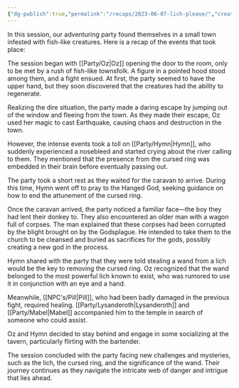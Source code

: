 ```yaml
---
{"dg-publish":true,"permalink":"/recaps/2023-06-07-lich-please/","created":"","updated":""}
---
```


In this session, our adventuring party found themselves in a small town infested with fish-like creatures. Here is a recap of the events that took place:

The session began with [[Party/Oz\|Oz]] opening the door to the room, only to be met by a rush of fish-like townsfolk. A figure in a pointed hood stood among them, and a fight ensued. At first, the party seemed to have the upper hand, but they soon discovered that the creatures had the ability to regenerate.

Realizing the dire situation, the party made a daring escape by jumping out of the window and fleeing from the town. As they made their escape, Oz used her magic to cast Earthquake, causing chaos and destruction in the town.

However, the intense events took a toll on [[Party/Hymn\|Hymn]], who suddenly experienced a nosebleed and started crying about the river calling to them. They mentioned that the presence from the cursed ring was embedded in their brain before eventually passing out.

The party took a short rest as they waited for the caravan to arrive. During this time, Hymn went off to pray to the Hanged God, seeking guidance on how to end the attunement of the cursed ring.

Once the caravan arrived, the party noticed a familiar face—the boy they had lent their donkey to. They also encountered an older man with a wagon full of corpses. The man explained that these corpses had been corrupted by the blight brought on by the Godsplague. He intended to take them to the church to be cleansed and buried as sacrifices for the gods, possibly creating a new god in the process.

Hymn shared with the party that they were told stealing a wand from a lich would be the key to removing the cursed ring. Oz recognized that the wand belonged to the most powerful lich known to exist, who was rumored to use it in conjunction with an eye and a hand.

Meanwhile, [[NPC's/Pill\|Pill]], who had been badly damaged in the previous fight, required healing. [[Party/Lysanderoth\|Lysanderoth]] and [[Party/Mabel\|Mabel]] accompanied him to the temple in search of someone who could assist.

Oz and Hymn decided to stay behind and engage in some socializing at the tavern, particularly flirting with the bartender.

The session concluded with the party facing new challenges and mysteries, such as the lich, the cursed ring, and the significance of the wand. Their journey continues as they navigate the intricate web of danger and intrigue that lies ahead.